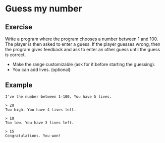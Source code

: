 # Guess my number

## Exercise

Write a program where the program chooses a number between 1 and 100. The player
is then asked to enter a guess. If the player guesses wrong, then the program
gives feedback and ask to enter an other guess until the guess is correct.

- Make the range customizable (ask for it before starting the guessing).
- You can add lives. (optional)

## Example

```text
I've the number between 1-100. You have 5 lives.

> 20
Too high. You have 4 lives left.

> 10
Too low. You have 3 lives left.

> 15
Congratulations. You won!
```
